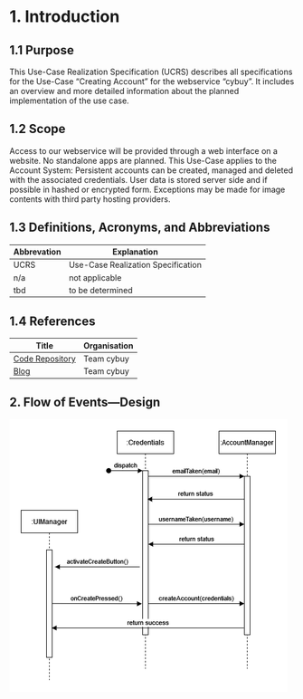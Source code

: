 # 1.	Introduction

## 1.1	Purpose
This Use-Case Realization Specification (UCRS) describes all specifications for the Use-Case “Creating Account” for the webservice “cybuy”. It includes an overview and more detailed information about the planned implementation of the use case.

## 1.2	Scope
Access to our webservice will be provided through a web interface on a website.
No standalone apps are planned.
This Use-Case applies to the Account System:
Persistent accounts can be created, managed and deleted with the associated credentials.
User data is stored server side and if possible in hashed or encrypted form.
Exceptions may be made for image contents with third party hosting providers.

## 1.3	Definitions, Acronyms, and Abbreviations
| Abbrevation | Explanation                            |
| ----------- | -------------------------------------- |
| UCRS        | Use-Case Realization Specification     |
| n/a         | not applicable                         |
| tbd         | to be determined                       |


## 1.4	References
| Title                                                  | Organisation |
| ------------------------------------------------------ | ------------ |
| [Code Repository](https://github.com/Team-cybuy/cybuy) | Team cybuy   |
| [Blog](https://medium.com/@cybuysite)                  | Team cybuy   |

## 2.	Flow of Events—Design 
![Flow of Events](/resources/sequence_diagrams/SequenceDiagramAccountCreation.png)